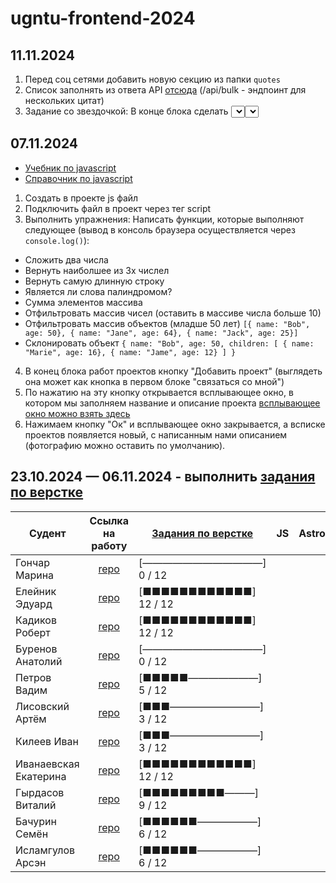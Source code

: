 # ugntu-frontend-2024

## 11.11.2024

1. Перед соц сетями добавить новую секцию из папки `quotes`
2. Список заполнять из ответа API [отсюда](https://programming-quotesapi.vercel.app/) (/api/bulk - эндпоинт для нескольких цитат)
3. Задание со звездочкой: В конце блока сделать <select><select> с 3-мя или более авторами. Выбирая нового автора, все цитаты должны меняться на новые.

## 07.11.2024

- [Учебник по javascript](http://learn.javascript.ru/)
- [Справочник по javascript](https://doka.guide/js/)

1. Создать в проекте js файл
2. Подключить файл в проект через тег script
3. Выполнить упражнения:
Написать функции, которые выполняют следующее (вывод в консоль браузера осуществляется через `console.log()`):
- Сложить два числа
- Вернуть наиболшее из 3х числел
- Вернуть самую длинную строку
- Является ли слова палиндромом?
- Сумма элементов массива
- Отфильтровать массив чисел (оставить в массиве числа больше 10)
- Отфильтровать массив объектов (младше 50 лет) `[{ name: "Bob", age: 50}, { name: "Jane", age: 64}, { name: "Jack", age: 25}]`
- Склонировать объект `{ name: "Bob", age: 50, children: [ { name: "Marie", age: 16}, { name: "Jame", age: 12} ] }`

4. В конец блока работ проектов кнопку "Добавить проект" (выглядеть она может как кнопка в первом блоке "связаться со мной")
5. По нажатию на эту кнопку открывается всплывающее окно, в котором мы заполняем название и описание проекта [всплывающее окно можно взять здесь](https://github.com/shtirlizc/ugntu-frontend-2024/tree/main/modal)
6. Нажимаем кнопку "Ок" и всплывающее окно закрывается, а всписке проектов появляется новый, с написанным нами описанием (фотографию можно оставить по умолчанию).

## 23.10.2024 — 06.11.2024 - выполнить [задания по верстке](https://ugntu-frontend.shtirlizc.ru)

| Судент | Ссылка на работу | [Задания по верстке](https://ugntu-frontend.shtirlizc.ru) | JS | Astro
|---|:-----------:|------------| --- | --- |
| Гончар Марина | [repo](https://github.com/goncharm/mmmmm.git) | [————————————] 0 / 12
| Елейник Эдуард | [repo](https://github.com/DonIkOt/Front_MPS_Eleynik) | [■■■■■■■■■■■■] 12 / 12
| Кадиков Роберт | [repo](https://github.com/RobertKadikov/Frontend-MPSH24-Kadikov) | [■■■■■■■■■■■■] 12 / 12
| Буренов Анатолий | [repo](https://github.com/AnatolyBurenov/index.html) | [————————————] 0 / 12
| Петров Вадим | [repo](https://github.com/Gilead-slaid/front-vadim) | [■■■■■———————] 5 / 12
| Лисовский Артём | [repo](https://github.com/LisVpustini/lissos.git) | [■■■—————————] 3 / 12
| Килеев Иван | [repo](https://github.com/Supernova288/Front.git) | [■■■—————————] 3 / 12
| Иванаевская Екатерина | [repo](https://github.com/KatyaIva082/KatyaIvanaevskaya.git) | [■■■■■■■■■■■■] 12 / 12
| Гырдасов Виталий | [repo](https://github.com/vitaliik84/ugntumph) | [■■■■■■■■■———] 9 / 12
| Бачурин Семён | [repo](https://github.com/Sammmich/Front_EPS) | [■■■■■■——————] 6 / 12
| Исламгулов Арсэн | [repo](https://github.com/Vasdeen/Frontend-MPSH.git) | [■■■■■■——————] 6 / 12
